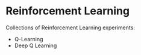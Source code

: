 # Reinforcement Learning

Collections of Reinforcement Learning experiments:

- Q-Learning
- Deep Q Learning